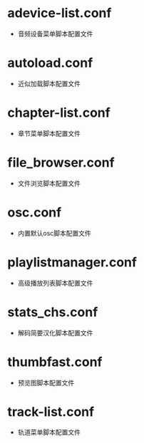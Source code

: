 # adevice-list.conf
* 音频设备菜单脚本配置文件

# autoload.conf
* 近似加载脚本配置文件

# chapter-list.conf
* 章节菜单脚本配置文件

# file_browser.conf
* 文件浏览脚本配置文件

# osc.conf
* 内置默认osc脚本配置文件

# playlistmanager.conf
* 高级播放列表脚本配置文件

# stats_chs.conf
* 解码简要汉化脚本配置文件

# thumbfast.conf
* 预览图脚本配置文件

# track-list.conf
* 轨道菜单脚本配置文件